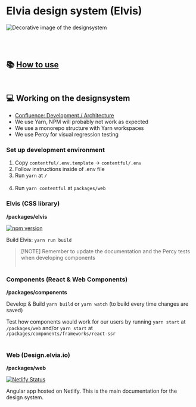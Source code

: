 # Elvia design system (Elvis)

![Decorative image of the designsystem](https://design.elvia.io/assets/HomeIllustration.png)

</br> </br>

## 📚 [How to use](https://design.elvia.io/)</br></br>

## 💻 Working on the designsystem

- [Confluence: Development / Architecture](https://elvia.atlassian.net/wiki/spaces/TEAMATOM/pages/309562041/Utvikling+og+arkitektur)
- We use Yarn, NPM will probably not work as expected
- We use a monorepo structure with Yarn workspaces
- We use Percy for visual regression testing

### Set up development environment

1. Copy `contentful/.env.template` -> `contentful/.env`
2. Follow instructions inside of .env file
3. Run `yarn` at `/` </br> </br>
4. Run `yarn contentful` at `packages/web`

### Elvis (CSS library)

**/packages/elvis**

[![npm version](https://badge.fury.io/js/%40elvia%2Felvis.svg)](https://badge.fury.io/js/%40elvia%2Felvis)

Build Elvis: `yarn run build`

> [!NOTE] Remember to update the documentation and the Percy tests when developing components </br> </br>

### Components (React & Web Components)

**/packages/components**

Develop & Build `yarn build` or `yarn watch` (to build every time changes are saved)

Test how components would work for our users by running `yarn start` at `/packages/web` and/or `yarn start` at
`/packages/components/frameworks/react-ssr` </br> </br>

### Web (Design.elvia.io)

**/packages/web**

[![Netlify Status](https://api.netlify.com/api/v1/badges/a7c263fb-8570-458d-8d9e-4fb84fbb2f8e/deploy-status)](https://app.netlify.com/sites/elvis-designsystem/deploys)

Angular app hosted on Netlify. This is the main documentation for the design system.
